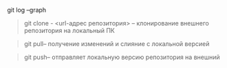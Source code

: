git log –graph

>git clone - <url-адрес репозитория> – клонирование внешнего репозитория на
локальный ПК

>git pull– получение изменений и слияние с локальной версией

>git push– отправляет локальную версию репозитория на внешний
